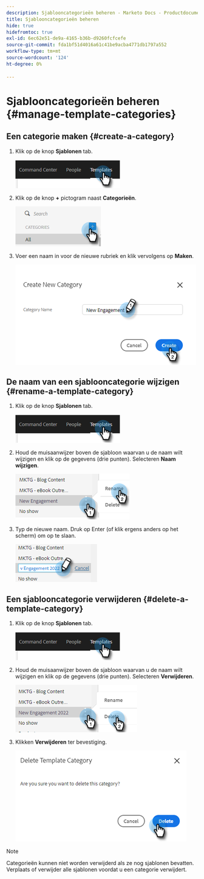 ```yaml
---
description: Sjablooncategorieën beheren - Marketo Docs - Productdocumentatie
title: Sjablooncategorieën beheren
hide: true
hidefromtoc: true
exl-id: 6ec62e51-de9a-4165-b36b-d9260fcfcefe
source-git-commit: fda1bf51d4016a61c41be9acba4771db1797a552
workflow-type: tm+mt
source-wordcount: '124'
ht-degree: 0%

---
```


# Sjablooncategorieën beheren {#manage-template-categories}

## Een categorie maken {#create-a-category}

1. Klik op de knop **Sjablonen** tab.

   ![](assets/manage-template-categories-1.png)

1. Klik op de knop **+** pictogram naast **Categorieën**.

   ![](assets/manage-template-categories-2.png)

1. Voer een naam in voor de nieuwe rubriek en klik vervolgens op **Maken**.

   ![](assets/manage-template-categories-3.png)

## De naam van een sjablooncategorie wijzigen {#rename-a-template-category}

1. Klik op de knop **Sjablonen** tab.

   ![](assets/manage-template-categories-4.png)

1. Houd de muisaanwijzer boven de sjabloon waarvan u de naam wilt wijzigen en klik op de gegevens (drie punten). Selecteren **Naam wijzigen**.

   ![](assets/manage-template-categories-5.png)

1. Typ de nieuwe naam. Druk op Enter (of klik ergens anders op het scherm) om op te slaan.

   ![](assets/manage-template-categories-6.png)

## Een sjablooncategorie verwijderen {#delete-a-template-category}

1. Klik op de knop **Sjablonen** tab.

   ![](assets/manage-template-categories-7.png)

1. Houd de muisaanwijzer boven de sjabloon waarvan u de naam wilt wijzigen en klik op de gegevens (drie punten). Selecteren **Verwijderen**.

   ![](assets/manage-template-categories-8.png)

1. Klikken **Verwijderen** ter bevestiging.

   ![](assets/manage-template-categories-9.png)

>[!NOTE]
>
>Categorieën kunnen niet worden verwijderd als ze nog sjablonen bevatten. Verplaats of verwijder alle sjablonen voordat u een categorie verwijdert.
